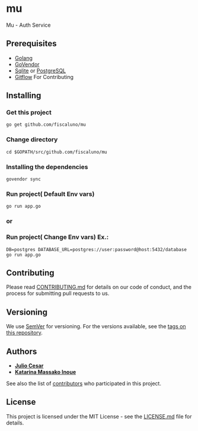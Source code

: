 # mu
Mu - Auth Service 

## Prerequisites

* [Golang](https://github.com/golang/go) 
* [GoVendor](https://github.com/kardianos/govendor)
* [Sqlite](https://www.sqlite.org/index.html) or [PostgreSQL](https://www.postgresql.org/)
* [Gitflow](https://github.com/nvie/gitflow) For Contributing


## Installing

### Get this project

```
go get github.com/fiscaluno/mu
```
### Change directory

```
cd $GOPATH/src/github.com/fiscaluno/mu
```

### Installing the dependencies

```
govendor sync
``` 

### Run project( Default Env vars)

```
go run app.go
```

### or

### Run project( Change Env vars) Ex.:

```
DB=postgres DATABASE_URL=postgres://user:password@host:5432/database go run app.go
```

## Contributing

Please read [CONTRIBUTING.md](https://github.com/fiscaluno/mu/blob/master/CONTRIBUTING.md) for details on our code of conduct, and the process for submitting pull requests to us.

## Versioning

We use [SemVer](http://semver.org/) for versioning. For the versions available, see the [tags on this repository](https://github.com/fiscaluno/mu/tags).

## Authors

* **[Julio Cesar](https://julioc98.github.io)**
* **[Katarina Massako Inoue](https://github.com/katarinamai)**

See also the list of [contributors](https://github.com/fiscaluno/mu/contributors) who participated in this project.

## License

This project is licensed under the MIT License - see the [LICENSE.md](LICENSE.md) file for details.